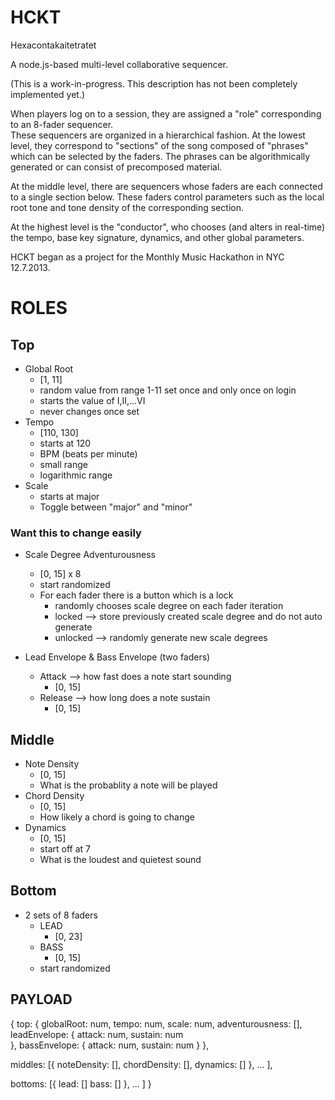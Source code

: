 HCKT
===============
Hexacontakaitetratet 

A node.js-based multi-level collaborative sequencer.  

(This is a work-in-progress.  This description has not been completely implemented yet.)

When players log on to a session, they are assigned a "role" corresponding to an 8-fader sequencer.  
These sequencers are organized in a hierarchical fashion.  At the lowest level, they correspond to
"sections" of the song composed of "phrases" which can be selected by the faders.  The phrases can
be algorithmically generated or can consist of precomposed material.  

At the middle level, there are sequencers whose faders are each connected to a single section below.
These faders control parameters such as the local root tone and tone density of the corresponding section.  

At the highest level is the "conductor", who chooses (and alters in real-time) the tempo, base key 
signature, dynamics, and other global parameters.

HCKT began as a project for the Monthly Music Hackathon in NYC 12.7.2013.
 

ROLES
===============

## Top
* Global Root
  * [1, 11]
  * random value from range 1-11 set once and only once on login
  * starts the value of I,II,...VI
  * never changes once set
* Tempo
  * [110, 130]
  * starts at 120
  * BPM (beats per minute)
  * small range
  * logarithmic range
* Scale
  * starts at major
  * Toggle between "major" and "minor"


### Want this to change easily
* Scale Degree Adventurousness
  * [0, 15] x 8
  * start randomized
  * For each fader there is a button which is a lock
    * randomly chooses scale degree on each fader iteration
    * locked --> store previously created scale degree and do not auto generate
    * unlocked --> randomly generate new scale degrees

* Lead Envelope & Bass Envelope (two faders)
  * Attack --> how fast does a note start sounding
    * [0, 15]
  * Release --> how long does a note sustain    
    * [0, 15]





## Middle
* Note Density 
  * [0, 15]
  * What is the probablity a note will be played
* Chord Density
  * [0, 15]
  * How likely a chord is going to change
* Dynamics
  * [0, 15]
  * start off at 7
  * What is the loudest and quietest sound 





## Bottom
* 2 sets of 8 faders
  * LEAD
    * [0, 23]
  * BASS
    * [0, 15]
  * start randomized


## PAYLOAD
{
  top: { 
    globalRoot: num,
    tempo: num,
    scale: num,
    adventurousness: [],
    leadEnvelope: {
      attack: num,
      sustain: num             
    },
    bassEnvelope: {
      attack: num,
      sustain: num
    }
  },

  middles: [{
      noteDensity: [],
      chordDensity: [],
      dynamics: []
  },  ...  ],

  bottoms: [{
    lead: []
    bass: []
  }, ...  ]
}
